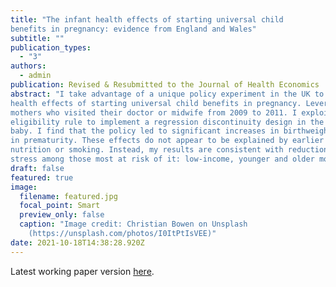 ```yaml
---
title: "The infant health effects of starting universal child
benefits in pregnancy: evidence from England and Wales"
subtitle: ""
publication_types:
  - "3"
authors:
  - admin
publication: Revised & Resubmitted to the Journal of Health Economics
abstract: "I take advantage of a unique policy experiment in the UK to identify the infant
health effects of starting universal child benefits in pregnancy. Leveraging administrative birth registrations and hospital microdata from England, I study the effects of the Health in Pregnancy Grant, a universal cash transfer of 190 GBP to all pregnant
mothers who visited their doctor or midwife from 2009 to 2011. I exploit an arbitrary
eligibility rule to implement a regression discontinuity design in the date of birth of the
baby. I find that the policy led to significant increases in birthweight and reductions
in prematurity. These effects do not appear to be explained by earlier antenatal care,
nutrition or smoking. Instead, my results are consistent with reductions in prenatal
stress among those most at risk of it: low-income, younger and older mothers."
draft: false
featured: true
image:
  filename: featured.jpg
  focal_point: Smart
  preview_only: false
  caption: "Image credit: Christian Bowen on Unsplash
    (https://unsplash.com/photos/I0ItPtIsVEE)"
date: 2021-10-18T14:38:28.920Z
---
```

Latest working paper version [here](https://maryreader.com/publication/infant-health-universal-child-benefits-in-pregnancy.pdf).
